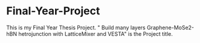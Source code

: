 # Final-Year-Project
This is my Final Year Thesis Project. " Build many layers Graphene-MoSe2-hBN hetrojunction with LatticeMixer and VESTA" is the Project title. 
